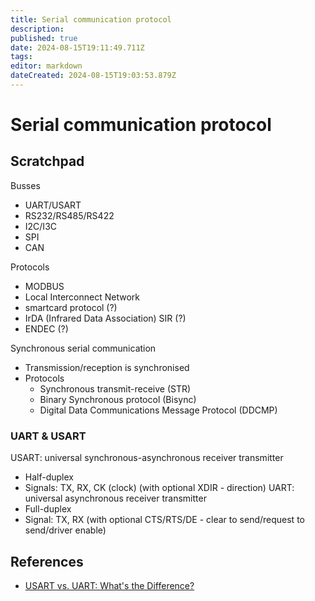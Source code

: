 ```yaml
---
title: Serial communication protocol
description: 
published: true
date: 2024-08-15T19:11:49.711Z
tags: 
editor: markdown
dateCreated: 2024-08-15T19:03:53.879Z
---
```


# Serial communication protocol









## Scratchpad

Busses
* UART/USART
* RS232/RS485/RS422
* I2C/I3C
* SPI
* CAN

Protocols
* MODBUS
* Local Interconnect Network
* smartcard protocol (?)
* IrDA (Infrared Data Association) SIR (?)
* ENDEC (?)

Synchronous serial communication
* Transmission/reception is synchronised
* Protocols
  * Synchronous transmit-receive (STR)
  * Binary Synchronous protocol (Bisync)
  * Digital Data Communications Message Protocol (DDCMP)

### UART & USART

USART: universal synchronous-asynchronous receiver transmitter
* Half-duplex
* Signals: TX, RX, CK (clock) (with optional XDIR - direction)
UART: universal asynchronous receiver transmitter
* Full-duplex
* Signal: TX, RX (with optional CTS/RTS/DE - clear to send/request to send/driver enable)

## References

* [USART vs. UART: What's the Difference?](https://resources.pcb.cadence.com/blog/usart-vs-uart-whats-the-difference)

 